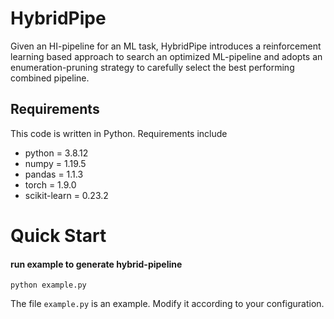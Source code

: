 # HybridPipe

Given an HI-pipeline for an ML task, HybridPipe introduces a reinforcement learning based approach to search an optimized ML-pipeline and adopts an enumeration-pruning strategy to carefully select the best performing combined pipeline.

## Requirements

This code is written in Python. Requirements include

- python = 3.8.12
- numpy = 1.19.5 
- pandas = 1.1.3
- torch = 1.9.0
- scikit-learn = 0.23.2

# Quick Start

#### run example to generate hybrid-pipeline

```
python example.py
```

The file `example.py` is an example. Modify it according to your configuration.



